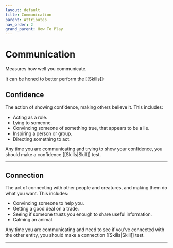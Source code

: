 ```yaml
---
layout: default
title: Communication
parent: Attributes
nav_order: 2
grand_parent: How To Play
---
```

# Communication

Measures how well you communicate.

It can be honed to better perform the [[Skills]]:
## Confidence
The action of showing confidence, making others believe it. This includes:
* Acting as a role.
* Lying to someone.
* Convincing someone of something true, that appears to be a lie.
* Inspiring a person or group.
* Directing something to act.

Any time you are communicating and trying to show your confidence, you should make a confidence [[Skills|Skill]] test.

---

## Connection
The act of connecting with other people and creatures, and making them do what you want. This includes:
* Convincing someone to help you.
* Getting a good deal on a trade.
* Seeing if someone trusts you enough to share useful information.
* Calming an animal.

Any time you are communicating and need to see if you've connected with the other entity, you should make a connection [[Skills|Skill]] test.

---
